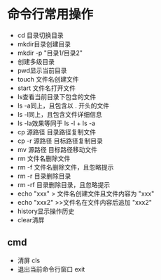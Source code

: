 # 命令行常用操作

- cd 目录切换目录
- mkdir目录创建目录
- mkdir -p "目录1/目录2"
- 创建多级目录
- pwd显示当前目录
- touch 文件名创建文件
- start 文件名打开文件
- ls查看当前目录下包含的文件
- ls -a同上，且包含以 . 开头的文件
- ls -l同上，且包含文件详细信息
- ls -la效果等同于 ls -l + ls -a
- cp 源路径 目录路径复制文件
- cp -r 源路径 目标路径复制目录
- mv 源路径 目标路径移动文件
- rm 文件名删除文件
- rm -f 文件名删除文件，且忽略提示
- rm -r 目录删除目录
- rm -rf 目录删除目录，且忽略提示
- echo "xxx" > 文件名创建文件且文件内容为 "xxx"
- echo "xxx2" >>文件名在文件内容后追加 "xxx2"
- history显示操作历史
- clear清屏

## cmd

- 清屏 cls
- 退出当前命令行窗口
exit

